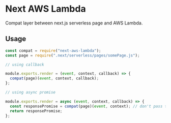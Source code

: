 # Next AWS Lambda

Compat layer between next.js serverless page and AWS Lambda.

## Usage

```js
const compat = require("next-aws-lambda");
const page = require(".next/serverless/pages/somePage.js");

// using callback

module.exports.render = (event, context, callback) => {
  compat(page)(event, context, callback);
};

// using async promise

module.exports.render = async (event, context, callback) => {
  const responsePromise = compat(page)(event, context); // don't pass the callback parameter
  return responsePromise;
};
```
